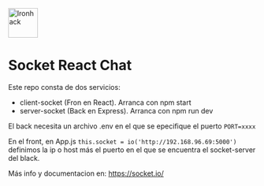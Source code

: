<img src="https://raw.githubusercontent.com/webmad1019-1/w1d3-advanced-selectors-positioning-full-layout/master/img/ironhack.svg?sanitize=true" alt="Ironhack" width="60"/>

# Socket React Chat

Este repo consta de dos servicios:
- client-socket (Fron en React). Arranca con npm start
- server-socket (Back en Express). Arranca con npm run dev

El back necesita un archivo .env en el que se epecifique el puerto ```PORT=xxxx```

En el front, en App.js ```this.socket = io('http://192.168.96.69:5000')``` definimos la ip o host más el puerto en el que se encuentra el socket-server del black.

Más info y documentacion en: https://socket.io/




